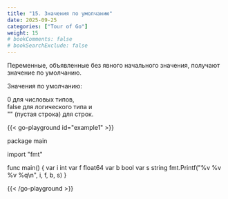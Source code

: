 ```yaml
---
title: "15. Значения по умолчанию"
date: 2025-09-25
categories: ["Tour of Go"]
weight: 15
# bookComments: false
# bookSearchExclude: false
---
```


Переменные, объявленные без явного начального значения, получают значение по умолчанию.

Значения по умолчанию:

0 для числовых типов,  
false для логического типа и  
"" (пустая строка) для строк.

{{< go-playground id="example1" >}}

package main

import "fmt"

func main() {
    var i int
    var f float64
    var b bool
    var s string
    fmt.Printf("%v %v %v %q\n", i, f, b, s)
}


{{< /go-playground >}} 